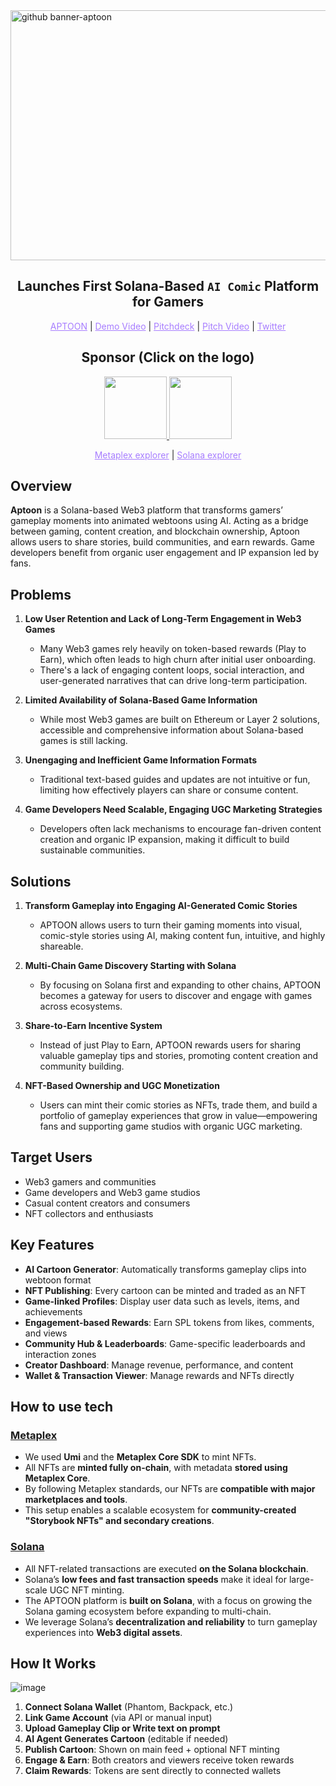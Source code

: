 <img width="1000" height="400" alt="github banner-aptoon" src="https://github.com/user-attachments/assets/f256066a-5d62-477a-a6bf-c42fac53e7b7" />

<h2 align="center">Launches First Solana-Based <code>AI Comic</code> Platform for Gamers</h2>

<p align="center">
  <a href="https://aptoon.vercel.app/" style="color: #a77dff">APTOON</a> | <a href="https://youtu.be/4y9XiT8Va48" style="color: #a77dff">Demo Video</a> | <a href="https://www.figma.com/deck/oWnkBS5doDCOEGzOtN20rx" style="color: #a77dff">Pitchdeck</a> | <a href="https://youtu.be/aM-Ge62Z4XM" style="color: #a77dff">Pitch Video</a>  | <a href="https://x.com/Aptoondotsol" style="color: #a77dff">Twitter</a>
</p>

<h2 align="center">Sponsor (Click on the logo)</h2>

<p align="center">
<a href="https://github.com/marcdhi/Aptoon/blob/main/src/lib/nft.ts" height="5" width="10" target="_blank">
	<img src="https://github.com/user-attachments/assets/b66a5581-a3fd-4177-815e-78096cc7c8f0" width="100" height="100">
<a><a href="https://github.com/marcdhi/Aptoon/blob/main/src/lib/nft.ts" height="5" width="10" target="_blank">
	<img src="https://github.com/user-attachments/assets/d316db27-65a4-44f3-a252-e4c7b3eaadca" width="100" height="100">
<a><a></p>

<p align="center">
  <a href="https://core.metaplex.com/explorer/BzWoDMYf8cHkiLmqrZDBCd1NNH15stN8hDsRZoEi8ReT?env=devnet" style="color: #a77dff">Metaplex explorer</a> | <a href="https://explorer.solana.com/tx/2eq5728Ar3TjgAzTayCUztHVVdZxnYkSqLzuhsAbSuMWjiEQfnPLCrcwBUQ4CwkQq6BESZZmpTZc7cMAAMth7qoE?cluster=devnet" style="color: #a77dff">Solana explorer</a>
</p>

## Overview

**Aptoon** is a Solana-based Web3 platform that transforms gamers’ gameplay moments into animated webtoons using AI. Acting as a bridge between gaming, content creation, and blockchain ownership, Aptoon allows users to share stories, build communities, and earn rewards. Game developers benefit from organic user engagement and IP expansion led by fans.

## Problems

1. **Low User Retention and Lack of Long-Term Engagement in Web3 Games**
   * Many Web3 games rely heavily on token-based rewards (Play to Earn), which often leads to high churn after initial user onboarding.
   * There's a lack of engaging content loops, social interaction, and user-generated narratives that can drive long-term participation.

2. **Limited Availability of Solana-Based Game Information**
   * While most Web3 games are built on Ethereum or Layer 2 solutions, accessible and comprehensive information about Solana-based games is still lacking.

3. **Unengaging and Inefficient Game Information Formats**
   * Traditional text-based guides and updates are not intuitive or fun, limiting how effectively players can share or consume content.

4. **Game Developers Need Scalable, Engaging UGC Marketing Strategies**
   * Developers often lack mechanisms to encourage fan-driven content creation and organic IP expansion, making it difficult to build sustainable communities.

## Solutions
1. **Transform Gameplay into Engaging AI-Generated Comic Stories**
   * APTOON allows users to turn their gaming moments into visual, comic-style stories using AI, making content fun, intuitive, and highly shareable.

2. **Multi-Chain Game Discovery Starting with Solana**
   * By focusing on Solana first and expanding to other chains, APTOON becomes a gateway for users to discover and engage with games across ecosystems.

3. **Share-to-Earn Incentive System**
   * Instead of just Play to Earn, APTOON rewards users for sharing valuable gameplay tips and stories, promoting content creation and community building.

4. **NFT-Based Ownership and UGC Monetization**
   * Users can mint their comic stories as NFTs, trade them, and build a portfolio of gameplay experiences that grow in value—empowering fans and supporting game studios with organic UGC marketing.

## Target Users

- Web3 gamers and communities
- Game developers and Web3 game studios
- Casual content creators and consumers
- NFT collectors and enthusiasts

## Key Features

- **AI Cartoon Generator**: Automatically transforms gameplay clips into webtoon format
- **NFT Publishing**: Every cartoon can be minted and traded as an NFT
- **Game-linked Profiles**: Display user data such as levels, items, and achievements
- **Engagement-based Rewards**: Earn SPL tokens from likes, comments, and views
- **Community Hub & Leaderboards**: Game-specific leaderboards and interaction zones
- **Creator Dashboard**: Manage revenue, performance, and content
- **Wallet & Transaction Viewer**: Manage rewards and NFTs directly

## How to use tech
### [Metaplex](https://github.com/marcdhi/Aptoon/blob/main/src/lib/nft.ts)
* We used **Umi** and the **Metaplex Core SDK** to mint NFTs.
* All NFTs are **minted fully on-chain**, with metadata **stored using Metaplex Core**.
* By following Metaplex standards, our NFTs are **compatible with major marketplaces and tools**.
* This setup enables a scalable ecosystem for **community-created "Storybook NFTs" and secondary creations**.

### [Solana](https://github.com/marcdhi/Aptoon/blob/main/src/lib/nft.ts)
* All NFT-related transactions are executed **on the Solana blockchain**.
* Solana’s **low fees and fast transaction speeds** make it ideal for large-scale UGC NFT minting.
* The APTOON platform is **built on Solana**, with a focus on growing the Solana gaming ecosystem before expanding to multi-chain.
* We leverage Solana’s **decentralization and reliability** to turn gameplay experiences into **Web3 digital assets**.

## How It Works

![image](https://github.com/user-attachments/assets/f34834cb-ac92-4042-82df-41071c3a6abf)

1. **Connect Solana Wallet** (Phantom, Backpack, etc.)
2. **Link Game Account** (via API or manual input)
3. **Upload Gameplay Clip or Write text on prompt**
4. **AI Agent Generates Cartoon** (editable if needed)
5. **Publish Cartoon**: Shown on main feed + optional NFT minting
6. **Engage & Earn**: Both creators and viewers receive token rewards
7. **Claim Rewards**: Tokens are sent directly to connected wallets
